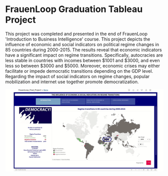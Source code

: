 # FrauenLoop Graduation Tableau Project

This project was completed and presented in the end of FrauenLoop 'Introduction to Business Intelligence' course.
This project depicts the influence of economic and social indicators on political regime changes in 85 countries during 2000-2015.
The results reveal that economic indicators have a significant impact on regime transitions. Specifically, autocracies are less stable in countries with incomes between $1001 and $3000, and even less so between $3000 and $5000. Moreover, economic crises may either facilitate or impede democratic transitions depending on the GDP level. Regarding the impact of social indicators on regime changes, popular mobilization and internet use together promote democratization. 

![](Project_sc.gif)
